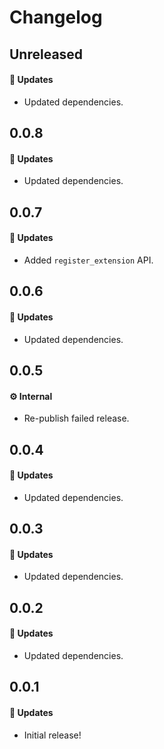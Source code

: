 # Changelog

## Unreleased

#### 🚀 Updates

- Updated dependencies.

## 0.0.8

#### 🚀 Updates

- Updated dependencies.

## 0.0.7

#### 🚀 Updates

- Added `register_extension` API.

## 0.0.6

#### 🚀 Updates

- Updated dependencies.

## 0.0.5

#### ⚙️ Internal

- Re-publish failed release.

## 0.0.4

#### 🚀 Updates

- Updated dependencies.

## 0.0.3

#### 🚀 Updates

- Updated dependencies.

## 0.0.2

#### 🚀 Updates

- Updated dependencies.

## 0.0.1

#### 🚀 Updates

- Initial release!
